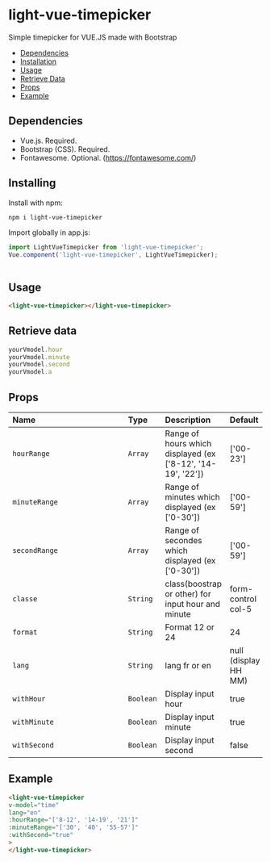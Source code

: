 # light-vue-timepicker

<!-- ![alt text](https://julien-kennel.fr/images/git/table.PNG) -->

Simple timepicker for VUE.JS made with Bootstrap

- [Dependencies](#dependencies)
- [Installation](#installation)
- [Usage](#example-usage)
- [Retrieve Data](#retrieve-data)
- [Props](#props)
- [Example](#example)

## Dependencies
* Vue.js. Required.
* Bootstrap (CSS). Required.
* Fontawesome. Optional. (https://fontawesome.com/)

## Installing

Install with npm:
```bash
npm i light-vue-timepicker
```

Import globally in app.js:

```javascript
import LightVueTimepicker from 'light-vue-timepicker';
Vue.component('light-vue-timepicker', LightVueTimepicker);



```

## Usage
```html
<light-vue-timepicker></light-vue-timepicker>
```

## Retrieve data

```javascript
yourVmodel.hour
yourVmodel.minute
yourVmodel.second
yourVmodel.a
```

## Props

| Name&nbsp;&nbsp;&nbsp;&nbsp;&nbsp;&nbsp;&nbsp;&nbsp;&nbsp;&nbsp;&nbsp;&nbsp;&nbsp;&nbsp;&nbsp;&nbsp;&nbsp;&nbsp;&nbsp;&nbsp;&nbsp;&nbsp;&nbsp;&nbsp;&nbsp;&nbsp;&nbsp;&nbsp;&nbsp;&nbsp;&nbsp;&nbsp;&nbsp;&nbsp;&nbsp;&nbsp;&nbsp;&nbsp;&nbsp; | Type | Description | Default
| ----------------- | :--- | :--- | :--- |
| `hourRange`      | `Array` | Range of hours which displayed (ex ['8-12', '14-19', '22']) | ['00-23'] |
| `minuteRange`      | `Array` | Range of minutes which displayed (ex ['0-30']) | ['00-59'] |
| `secondRange`      | `Array` | Range of secondes which displayed (ex ['0-30']) | ['00-59'] |
| `classe`      | `String` | class(boostrap or other) for input hour and minute | form-control col-5 |
| `format`      | `String` | Format 12 or 24 | 24 |
| `lang`      | `String` | lang fr or en  | null (display HH MM) |
| `withHour`      | `Boolean` | Display input hour  | true |
| `withMinute`      | `Boolean` | Display input minute  | true |
| `withSecond`      | `Boolean` | Display input second  | false |


## Example
```html
<light-vue-timepicker
v-model="time"
lang="en"
:hourRange="['8-12', '14-19', '21']"
:minuteRange="['30', '40', '55-57']"
:withSecond="true"
>
</light-vue-timepicker>
```